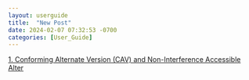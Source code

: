 ```yaml
---
layout: userguide
title:  "New Post"
date: 2024-02-07 07:32:53 -0700
categories: [User_Guide]
---
```



<div class="d-flex align-items-center">
  <div class="ms-auto" aria-hidden="true"><a href="{{ site.url }}/user_guide/CAVs.html"
  class="btn btn-md btn-success">1. Conforming Alternate Version (CAV) and Non-Interference Accessible Alter</a></div>
</div>

